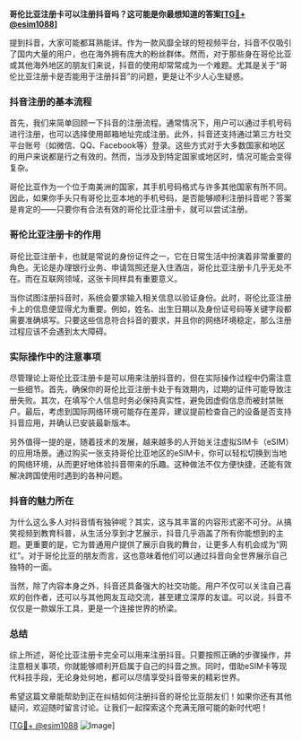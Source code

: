 **哥伦比亚注册卡可以注册抖音吗？这可能是你最想知道的答案[[TG💪+ @esim1088](https://t.me/s/esim1088)]**

提到抖音，大家可能都耳熟能详。作为一款风靡全球的短视频平台，抖音不仅吸引了国内大量的用户，也在海外拥有庞大的粉丝群体。然而，对于那些身在哥伦比亚或其他海外地区的朋友们来说，抖音的使用却常常成为一个难题。尤其是关于“哥伦比亚注册卡是否能用于注册抖音”的问题，更是让不少人心生疑惑。

### 抖音注册的基本流程

首先，我们来简单回顾一下抖音的注册流程。通常情况下，用户可以通过手机号码进行注册，也可以选择使用邮箱地址完成注册。此外，抖音还支持通过第三方社交平台账号（如微信、QQ、Facebook等）登录。这些方式对于大多数国家和地区的用户来说都是行之有效的。然而，当涉及到特定国家或地区时，情况可能会变得复杂。

哥伦比亚作为一个位于南美洲的国家，其手机号码格式与许多其他国家有所不同。因此，如果你手头只有哥伦比亚本地的手机号码，是否能够顺利注册抖音呢？答案是肯定的——只要你有合法有效的哥伦比亚注册卡，就可以尝试注册。

### 哥伦比亚注册卡的作用

哥伦比亚注册卡，也就是常说的身份证件之一，它在日常生活中扮演着非常重要的角色。无论是办理银行业务、申请驾照还是入住酒店，哥伦比亚注册卡几乎无处不在。而在互联网领域，这张卡同样具有重要意义。

当你试图注册抖音时，系统会要求输入相关信息以验证身份。此时，哥伦比亚注册卡上的信息便显得尤为重要。例如，姓名、出生日期以及身份证号码等关键字段都需要准确填写。只要这些信息符合抖音的要求，并且你的网络环境稳定，那么注册过程应该不会遇到太大障碍。

### 实际操作中的注意事项

尽管理论上哥伦比亚注册卡是可以用来注册抖音的，但在实际操作过程中仍需注意一些细节。首先，确保你的哥伦比亚注册卡处于有效期内，过期的证件可能导致注册失败。其次，在填写个人信息时务必保持真实性，避免因虚假信息而被封禁账户。最后，考虑到国际网络环境可能存在差异，建议提前检查自己的设备是否支持抖音应用，并确认已安装最新版本。

另外值得一提的是，随着技术的发展，越来越多的人开始关注虚拟SIM卡（eSIM）的应用场景。通过购买一张支持哥伦比亚地区的eSIM卡，你可以轻松切换到当地的网络环境，从而更好地体验抖音带来的乐趣。这种做法不仅方便快捷，还能有效解决跨国使用时遇到的各种问题。

### 抖音的魅力所在

为什么这么多人对抖音情有独钟呢？其实，这与其丰富的内容形式密不可分。从搞笑视频到教育科普，从生活分享到才艺展示，抖音几乎涵盖了所有你能想到的主题。更重要的是，它为普通用户提供了展示自我的舞台，让更多人有机会成为“网红”。对于哥伦比亚的朋友而言，这也意味着他们可以通过抖音向全世界展示自己独特的一面。

当然，除了内容本身之外，抖音还具备强大的社交功能。用户不仅可以关注自己喜欢的创作者，还可以与其他网友互动交流，甚至建立深厚的友谊。可以说，抖音不仅仅是一款娱乐工具，更是一个连接世界的桥梁。

### 总结

综上所述，哥伦比亚注册卡完全可以用来注册抖音。只要按照正确的步骤操作，并注意相关事项，你就能够顺利开启属于自己的抖音之旅。同时，借助eSIM卡等现代科技手段，无论身处何地，都可以尽情享受抖音带来的精彩世界。

希望这篇文章能帮助到正在纠结如何注册抖音的哥伦比亚朋友们！如果你还有其他疑问，欢迎随时留言讨论。让我们一起探索这个充满无限可能的新时代吧！

[[TG💪+ @esim1088](https://t.me/s/esim1088) ![Image](https://i.postimg.cc/4NQfJmqS/Snipaste-2025-05-13-00-14-12.png)]